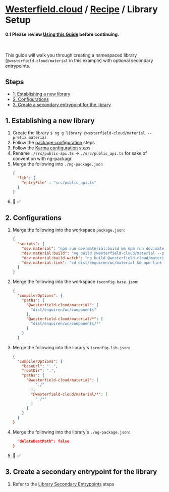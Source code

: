 <!-- omit in toc -->
# [Westerfield.cloud](../README.md) / [Recipe](./recipe.md) / <b>Library Setup</b>

<!-- omit in toc -->
#### 0.1 Please review [Using this Guide](./recipe.md#1-using-this-guide) before continuing.
<br>

This guide will walk you through creating a namespaced library (`@westerfield-cloud/material` in this example) with optional secondary entrypoints.

<!-- omit in toc -->
## Steps
- [1. Establishing a new library](#1-establishing-a-new-library)
- [2. Configurations](#2-configurations)
- [3. Create a secondary entrypoint for the library](#3-create-a-secondary-entrypoint-for-the-library)

## 1. Establishing a new library

1. Create the library `$ ng g library @westerfield-cloud/material --prefix material`
2. Follow the [package configuration](./package.md) steps
3. Follow the [Karma configuration](./karma.md) steps
4. Rename `./src/public-api.ts` -> `./src/public_api.ts` for sake of convention with ng-packagr
5. Merge the following into `./ng-package.json`
    ```json 
    {
      "lib": {
        "entryFile" : "src/public_api.ts"
      }
    }
    ```
6. 🧪 ✅

## 2. Configurations

1. Merge the following into the workspace `package.json`:
    ```json
    {
      "scripts": {
        "dev:material": "npm run dev:material:build && npm run dev:material:link && npm run dev:material:build-watch",
        "dev:material:build": "ng build @westerfield-cloud/material --prod",
        "dev:material:build-watch": "ng build @westerfield-cloud/material --prod --watch",
        "dev:material:link": "cd dist/enquiren/wc/material && npm link && cd ../../../ && npm link @westerfield-cloud/material"
      }
    }
    ```
2. Merge the following into the workspace `tsconfig.base.json`:
    ```json 
    {
      "compilerOptions": {
        "paths": {
          "@westerfield-cloud/material": [
            "dist/enquiren/wc/components"
          ],
          "@westerfield-cloud/material/*": [
            "dist/enquiren/wc/components/*"
          ]
        }
      }
    ```
3. Merge the following into the library's `tsconfig.lib.json`:
    ```json
    {
      "compilerOptions": {
        "baseUrl": "..",
        "rootDir": ".",
        "paths": {
          "@westerfield-cloud/material": [
              "./"
            ],
            "@westerfield-cloud/material/*": [
              "./*"
            ]
          }
        }
      }  
    }
    ```
4. Merge the following into the library's `./ng-package.json`:
    ```json {
      "deleteDestPath": false
    }
    ```
5. 🧪 ✅

## 3. Create a secondary entrypoint for the library

1. Refer to the [Library Secondary Entrypoints](./library-secondary-entrypoints.md) steps
